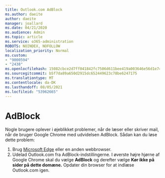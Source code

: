 ```yaml
---
title: Outlook.com AdBlock
ms.author: daeite
author: daeite
manager: joallard
ms.date: 04/21/2020
ms.audience: Admin
ms.topic: article
ms.service: o365-administration
ROBOTS: NOINDEX, NOFOLLOW
localization_priority: Normal
ms.custom:
- "9000594"
- "2438"
ms.openlocfilehash: 15082cbce2d7ff041842fc7506d611bee419a003646e56d1e7488981dd4d7020
ms.sourcegitcommit: b5f7da89a650d2915dc652449623c78be6247175
ms.translationtype: MT
ms.contentlocale: da-DK
ms.lasthandoff: 08/05/2021
ms.locfileid: "53962665"
---
```

# <a name="adblock"></a>AdBlock

Nogle brugere oplever i øjeblikket problemer, når de læser eller skriver mail, når de bruger Google Chrome med udvidelsen AdBlock. Sådan kan du løse dette problem:

1. Brug [Microsoft Edge](https://www.microsoft.com/windows/microsoft-edge) eller en anden webbrowser.
1. Udelad Outlook.com fra AdBlock-indstillingerne. I øverste højre hjørne af Google Chrome skal du vælge **AdBlock** og derefter vælge **Kør ikke på sider på dette domæne.** Opdater din browser for at indlæse Outlook.com igen.